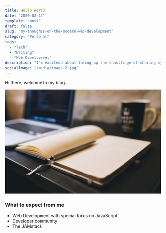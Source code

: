```yaml
---
title: Hello World
date: "2020-02-19"
template: "post"
draft: false
slug: "my-thoughts-on-the-modern-web-development"
category: "Personal"
tags:
  - "Tech"
  - "Writing"
  - "Web Development"
description: "I'm excitedd about taking up the chasllenge of sharing my cogitations on the modern web development"
socialImage: "/media/image-2.jpg"
---
```


Hi there, welcome to my blog....

![Nulla faucibus vestibulum eros in tempus. Vestibulum tempor imperdiet velit nec dapibus](/media/image-2.jpg)

### What to expect from me
* Web Development with special focus on JavaScript
* Developer community
* The JAMstack 


